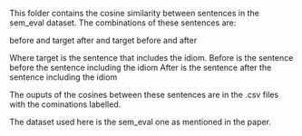 This folder contains the cosine similarity between sentences in the sem_eval dataset. The combinations of these sentences are:

before and target
after and target 
before and after

Where target is the sentence that includes the idiom.
Before is the sentence before the sentence including the idiom 
After is the sentence after the sentence including the idiom

The ouputs of the cosines between these sentences are in the .csv files with the cominations labelled.

The dataset used here is the sem_eval one as mentioned in the paper.